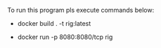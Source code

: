 To run this program pls execute commands below:

* docker build . -t rig:latest

* docker run  -p 8080:8080/tcp rig 
